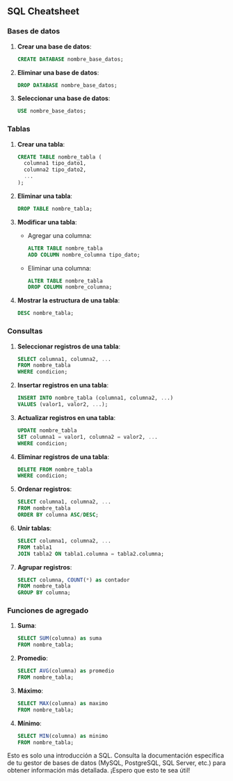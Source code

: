 ## SQL Cheatsheet

### Bases de datos

1. **Crear una base de datos**:
   ```sql
   CREATE DATABASE nombre_base_datos;
   ```

2. **Eliminar una base de datos**:
   ```sql
   DROP DATABASE nombre_base_datos;
   ```

3. **Seleccionar una base de datos**:
   ```sql
   USE nombre_base_datos;
   ```

### Tablas

1. **Crear una tabla**:
   ```sql
   CREATE TABLE nombre_tabla (
     columna1 tipo_dato1,
     columna2 tipo_dato2,
     ...
   );
   ```

2. **Eliminar una tabla**:
   ```sql
   DROP TABLE nombre_tabla;
   ```

3. **Modificar una tabla**:
   - Agregar una columna:
     ```sql
     ALTER TABLE nombre_tabla
     ADD COLUMN nombre_columna tipo_dato;
     ```

   - Eliminar una columna:
     ```sql
     ALTER TABLE nombre_tabla
     DROP COLUMN nombre_columna;
     ```

4. **Mostrar la estructura de una tabla**:
   ```sql
   DESC nombre_tabla;
   ```

### Consultas

1. **Seleccionar registros de una tabla**:
   ```sql
   SELECT columna1, columna2, ...
   FROM nombre_tabla
   WHERE condicion;
   ```

2. **Insertar registros en una tabla**:
   ```sql
   INSERT INTO nombre_tabla (columna1, columna2, ...)
   VALUES (valor1, valor2, ...);
   ```

3. **Actualizar registros en una tabla**:
   ```sql
   UPDATE nombre_tabla
   SET columna1 = valor1, columna2 = valor2, ...
   WHERE condicion;
   ```

4. **Eliminar registros de una tabla**:
   ```sql
   DELETE FROM nombre_tabla
   WHERE condicion;
   ```

5. **Ordenar registros**:
   ```sql
   SELECT columna1, columna2, ...
   FROM nombre_tabla
   ORDER BY columna ASC/DESC;
   ```

6. **Unir tablas**:
   ```sql
   SELECT columna1, columna2, ...
   FROM tabla1
   JOIN tabla2 ON tabla1.columna = tabla2.columna;
   ```

7. **Agrupar registros**:
   ```sql
   SELECT columna, COUNT(*) as contador
   FROM nombre_tabla
   GROUP BY columna;
   ```

### Funciones de agregado

1. **Suma**:
   ```sql
   SELECT SUM(columna) as suma
   FROM nombre_tabla;
   ```

2. **Promedio**:
   ```sql
   SELECT AVG(columna) as promedio
   FROM nombre_tabla;
   ```

3. **Máximo**:
   ```sql
   SELECT MAX(columna) as maximo
   FROM nombre_tabla;
   ```

4. **Mínimo**:
   ```sql
   SELECT MIN(columna) as minimo
   FROM nombre_tabla;
   ```

Esto es solo una introducción a SQL. Consulta la documentación específica de tu gestor de bases de datos (MySQL, PostgreSQL, SQL Server, etc.) para obtener información más detallada. ¡Espero que esto te sea útil!